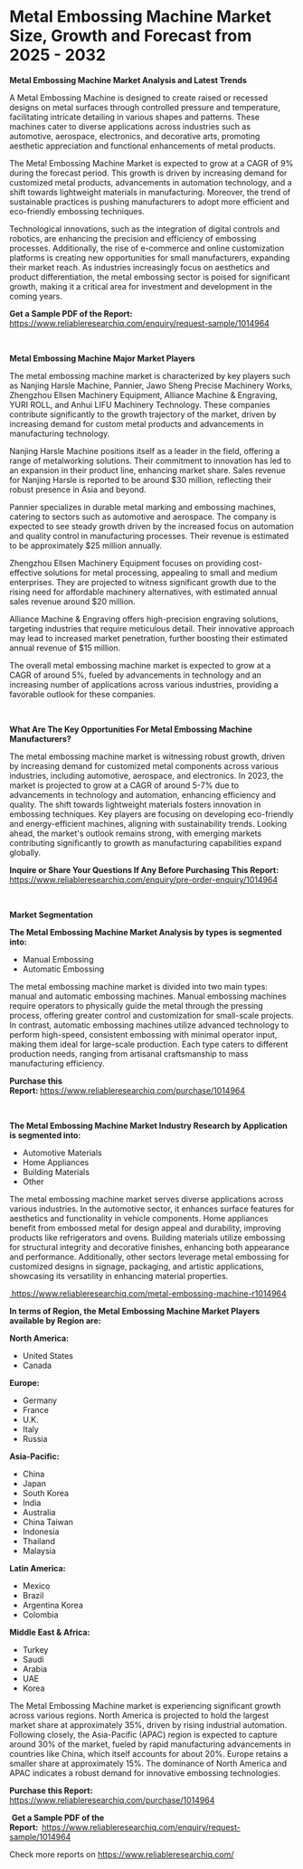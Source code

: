 <p><h1>Metal Embossing Machine Market Size, Growth and Forecast from 2025 - 2032</h1></p><p><strong>Metal Embossing Machine Market Analysis and Latest Trends</strong></p>
<p><p>A Metal Embossing Machine is designed to create raised or recessed designs on metal surfaces through controlled pressure and temperature, facilitating intricate detailing in various shapes and patterns. These machines cater to diverse applications across industries such as automotive, aerospace, electronics, and decorative arts, promoting aesthetic appreciation and functional enhancements of metal products.</p><p>The Metal Embossing Machine Market is expected to grow at a CAGR of 9% during the forecast period. This growth is driven by increasing demand for customized metal products, advancements in automation technology, and a shift towards lightweight materials in manufacturing. Moreover, the trend of sustainable practices is pushing manufacturers to adopt more efficient and eco-friendly embossing techniques.</p><p>Technological innovations, such as the integration of digital controls and robotics, are enhancing the precision and efficiency of embossing processes. Additionally, the rise of e-commerce and online customization platforms is creating new opportunities for small manufacturers, expanding their market reach. As industries increasingly focus on aesthetics and product differentiation, the metal embossing sector is poised for significant growth, making it a critical area for investment and development in the coming years.</p></p>
<p><strong>Get a Sample PDF of the Report:&nbsp;</strong> <a href="https://www.reliableresearchiq.com/enquiry/request-sample/1014964?utm_campaign=3066&utm_medium=2&utm_source=Github&utm_content=ia&utm_term=06032025&utm_id=metal-embossing-machine">https://www.reliableresearchiq.com/enquiry/request-sample/1014964</a></p>
<p>&nbsp;</p>
<p><strong>Metal Embossing Machine Major Market Players</strong></p>
<p><p>The metal embossing machine market is characterized by key players such as Nanjing Harsle Machine, Pannier, Jawo Sheng Precise Machinery Works, Zhengzhou Ellsen Machinery Equipment, Alliance Machine & Engraving, YURI ROLL, and Anhui LIFU Machinery Technology. These companies contribute significantly to the growth trajectory of the market, driven by increasing demand for custom metal products and advancements in manufacturing technology.</p><p>Nanjing Harsle Machine positions itself as a leader in the field, offering a range of metalworking solutions. Their commitment to innovation has led to an expansion in their product line, enhancing market share. Sales revenue for Nanjing Harsle is reported to be around $30 million, reflecting their robust presence in Asia and beyond.</p><p>Pannier specializes in durable metal marking and embossing machines, catering to sectors such as automotive and aerospace. The company is expected to see steady growth driven by the increased focus on automation and quality control in manufacturing processes. Their revenue is estimated to be approximately $25 million annually.</p><p>Zhengzhou Ellsen Machinery Equipment focuses on providing cost-effective solutions for metal processing, appealing to small and medium enterprises. They are projected to witness significant growth due to the rising need for affordable machinery alternatives, with estimated annual sales revenue around $20 million.</p><p>Alliance Machine & Engraving offers high-precision engraving solutions, targeting industries that require meticulous detail. Their innovative approach may lead to increased market penetration, further boosting their estimated annual revenue of $15 million.</p><p>The overall metal embossing machine market is expected to grow at a CAGR of around 5%, fueled by advancements in technology and an increasing number of applications across various industries, providing a favorable outlook for these companies.</p></p>
<p>&nbsp;</p>
<p><strong>What Are The Key Opportunities For Metal Embossing Machine Manufacturers?</strong></p>
<p><p>The metal embossing machine market is witnessing robust growth, driven by increasing demand for customized metal components across various industries, including automotive, aerospace, and electronics. In 2023, the market is projected to grow at a CAGR of around 5-7% due to advancements in technology and automation, enhancing efficiency and quality. The shift towards lightweight materials fosters innovation in embossing techniques. Key players are focusing on developing eco-friendly and energy-efficient machines, aligning with sustainability trends. Looking ahead, the market's outlook remains strong, with emerging markets contributing significantly to growth as manufacturing capabilities expand globally.</p></p>
<p><strong>Inquire or Share Your Questions If Any Before Purchasing This Report:</strong> <a href="https://www.reliableresearchiq.com/enquiry/pre-order-enquiry/1014964?utm_campaign=3066&utm_medium=2&utm_source=Github&utm_content=ia&utm_term=06032025&utm_id=metal-embossing-machine">https://www.reliableresearchiq.com/enquiry/pre-order-enquiry/1014964</a></p>
<p>&nbsp;</p>
<p><strong>Market Segmentation</strong></p>
<p><strong>The Metal Embossing Machine Market Analysis by types is segmented into:</strong></p>
<p><ul><li>Manual Embossing</li><li>Automatic Embossing</li></ul></p>
<p><p>The metal embossing machine market is divided into two main types: manual and automatic embossing machines. Manual embossing machines require operators to physically guide the metal through the pressing process, offering greater control and customization for small-scale projects. In contrast, automatic embossing machines utilize advanced technology to perform high-speed, consistent embossing with minimal operator input, making them ideal for large-scale production. Each type caters to different production needs, ranging from artisanal craftsmanship to mass manufacturing efficiency.</p></p>
<p><strong>Purchase this Report:&nbsp;</strong><a href="https://www.reliableresearchiq.com/purchase/1014964?utm_campaign=3066&utm_medium=2&utm_source=Github&utm_content=ia&utm_term=06032025&utm_id=metal-embossing-machine">https://www.reliableresearchiq.com/purchase/1014964</a></p>
<p>&nbsp;</p>
<p><strong>The Metal Embossing Machine Market Industry Research by Application is segmented into:</strong></p>
<p><ul><li>Automotive Materials</li><li>Home Appliances</li><li>Building Materials</li><li>Other</li></ul></p>
<p><p>The metal embossing machine market serves diverse applications across various industries. In the automotive sector, it enhances surface features for aesthetics and functionality in vehicle components. Home appliances benefit from embossed metal for design appeal and durability, improving products like refrigerators and ovens. Building materials utilize embossing for structural integrity and decorative finishes, enhancing both appearance and performance. Additionally, other sectors leverage metal embossing for customized designs in signage, packaging, and artistic applications, showcasing its versatility in enhancing material properties.</p></p>
<p><a href="https://www.reliableresearchiq.com/metal-embossing-machine-r1014964?utm_campaign=3066&utm_medium=2&utm_source=Github&utm_content=ia&utm_term=06032025&utm_id=metal-embossing-machine">&nbsp;https://www.reliableresearchiq.com/metal-embossing-machine-r1014964</a></p>
<p><strong>In terms of Region, the Metal Embossing Machine Market Players available by Region are:</strong></p>
<p>
    <p> <strong> North America: </strong>
        <ul>
            <li>United States</li>
            <li>Canada</li>
        </ul>
        </p> 
    <p> <strong> Europe: </strong>
        <ul>
            <li>Germany</li>
            <li>France</li>
            <li>U.K.</li>
            <li>Italy</li>
            <li>Russia</li>
        </ul>
        </p> 
    <p> <strong> Asia-Pacific: </strong>
        <ul>
            <li>China</li>
            <li>Japan</li>
            <li>South Korea</li>
            <li>India</li>
            <li>Australia</li>
            <li>China Taiwan</li>
            <li>Indonesia</li>
            <li>Thailand</li>
            <li>Malaysia</li>
        </ul>
        </p> 
    <p> <strong> Latin America: </strong>
        <ul>
            <li>Mexico</li>
            <li>Brazil</li>
            <li>Argentina Korea</li>
            <li>Colombia</li>
        </ul>
        </p> 
    <p> <strong> Middle East & Africa: </strong>
        <ul>
            <li>Turkey</li>
            <li>Saudi</li>
            <li>Arabia</li>
            <li>UAE</li>
            <li>Korea</li>
        </ul>
    </p>
    </p>
<p><p>The Metal Embossing Machine market is experiencing significant growth across various regions. North America is projected to hold the largest market share at approximately 35%, driven by rising industrial automation. Following closely, the Asia-Pacific (APAC) region is expected to capture around 30% of the market, fueled by rapid manufacturing advancements in countries like China, which itself accounts for about 20%. Europe retains a smaller share at approximately 15%. The dominance of North America and APAC indicates a robust demand for innovative embossing technologies.</p></p>
<p><strong>Purchase this Report: </strong><a href="https://www.reliableresearchiq.com/purchase/1014964?utm_campaign=3066&utm_medium=2&utm_source=Github&utm_content=ia&utm_term=06032025&utm_id=metal-embossing-machine">https://www.reliableresearchiq.com/purchase/1014964</a></p>
<p>&nbsp;<strong>Get a Sample PDF of the Report:&nbsp;&nbsp;</strong><a href="https://www.reliableresearchiq.com/enquiry/request-sample/1014964?utm_campaign=3066&utm_medium=2&utm_source=Github&utm_content=ia&utm_term=06032025&utm_id=metal-embossing-machine">https://www.reliableresearchiq.com/enquiry/request-sample/1014964</a></p>
<p><strong></strong></p>
<p>Check more reports on <a href="https://www.reliableresearchiq.com/?utm_campaign=3066&utm_medium=2&utm_source=Github&utm_content=ia&utm_term=06032025&utm_id=metal-embossing-machine">https://www.reliableresearchiq.com/</a></p>